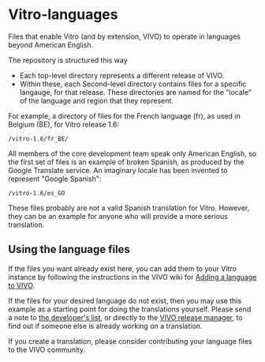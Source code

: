 Vitro-languages
===============

Files that enable Vitro (and by extension, VIVO) to operate in languages beyond American English.

The repository is structured this way
* Each top-level directory represents a different release of VIVO.
* Within these, each Second-level directory contains files for a specific langauge, for that release. 
These directories are named for the "locale" of the language and region that they represent.

For example, a directory of files for the French language (fr), as used in Belgium (BE), for Vitro release 1.6:

    /vitro-1.6/fr_BE/

All members of the core development team speak only American English, 
so the first set of files is an example of broken Spanish, as produced by the Google Translate service.
An imaginary locale has been invented to represent "Google Spanish":

    /vitro-1.6/es_GO
    
These files probably are not a valid Spanish translation for Vitro. However, 
they can be an example for anyone who will provide a more serious translation.

Using the language files
------------------------

If the files you want already exist here, you can add them to your Vitro instance by
following the instructions in the VIVO wiki for [Adding a language to VIVO][1].

If the files for your desired language do not exist, then you may use this example as a 
starting point for doing the translations yourself. Please send a note to [the developer's list][2],
or directly to the [VIVO release manager][3], to find out if someone else is already working
on a translation.

If you create a translation, please consider contributing your language files to the VIVO community.

[1]: https://wiki.duraspace.org/display/VIVO/Adding+a+language+to+VIVO
[2]: mailto:vivo-dev-all@lists.sourceforge.net
[3]: mailto:jeb228@cornell.edu
